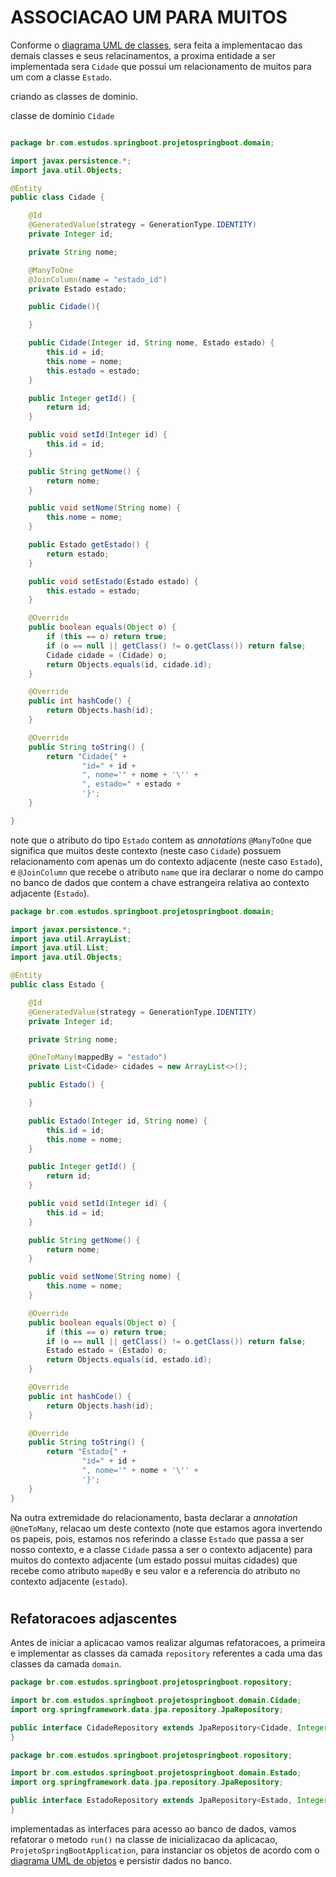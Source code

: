 # __ASSOCIACAO UM PARA MUITOS__

Conforme o [diagrama UML de classes](../../ConteudoDoCurso/Secao2-ImplementacaoDoModeloConceitual/Diagrama/diagrama-de-classes.png), sera feita a implementacao das demais classes e seus relacinamentos, a proxima entidade a ser implementada sera `Cidade` que possui um relacionamento de muitos para um com a classe `Estado`.

criando as classes de dominio.

classe de dominio `Cidade`

```java

package br.com.estudos.springboot.projetospringboot.domain;

import javax.persistence.*;
import java.util.Objects;

@Entity
public class Cidade {

    @Id
    @GeneratedValue(strategy = GenerationType.IDENTITY)
    private Integer id;

    private String nome;

    @ManyToOne
    @JoinColumn(name = "estado_id")
    private Estado estado;

    public Cidade(){

    }

    public Cidade(Integer id, String nome, Estado estado) {
        this.id = id;
        this.nome = nome;
        this.estado = estado;
    }

    public Integer getId() {
        return id;
    }

    public void setId(Integer id) {
        this.id = id;
    }

    public String getNome() {
        return nome;
    }

    public void setNome(String nome) {
        this.nome = nome;
    }

    public Estado getEstado() {
        return estado;
    }

    public void setEstado(Estado estado) {
        this.estado = estado;
    }

    @Override
    public boolean equals(Object o) {
        if (this == o) return true;
        if (o == null || getClass() != o.getClass()) return false;
        Cidade cidade = (Cidade) o;
        return Objects.equals(id, cidade.id);
    }

    @Override
    public int hashCode() {
        return Objects.hash(id);
    }

    @Override
    public String toString() {
        return "Cidade{" +
                "id=" + id +
                ", nome='" + nome + '\'' +
                ", estado=" + estado +
                '}';
    }

}
```

note que o atributo do tipo `Estado` contem as _annotations_ `@ManyToOne` que significa que muitos deste contexto (neste caso `Cidade`) possuem relacionamento com apenas um do contexto adjacente (neste caso `Estado`), e `@JoinColumn` que recebe o atributo `name` que ira declarar o nome do campo no banco de dados que contem a chave estrangeira relativa ao contexto adjacente (`Estado`).

```java
package br.com.estudos.springboot.projetospringboot.domain;

import javax.persistence.*;
import java.util.ArrayList;
import java.util.List;
import java.util.Objects;

@Entity
public class Estado {

    @Id
    @GeneratedValue(strategy = GenerationType.IDENTITY)
    private Integer id;

    private String nome;

    @OneToMany(mappedBy = "estado")
    private List<Cidade> cidades = new ArrayList<>();

    public Estado() {

    }

    public Estado(Integer id, String nome) {
        this.id = id;
        this.nome = nome;
    }

    public Integer getId() {
        return id;
    }

    public void setId(Integer id) {
        this.id = id;
    }

    public String getNome() {
        return nome;
    }

    public void setNome(String nome) {
        this.nome = nome;
    }

    @Override
    public boolean equals(Object o) {
        if (this == o) return true;
        if (o == null || getClass() != o.getClass()) return false;
        Estado estado = (Estado) o;
        return Objects.equals(id, estado.id);
    }

    @Override
    public int hashCode() {
        return Objects.hash(id);
    }

    @Override
    public String toString() {
        return "Estado{" +
                "id=" + id +
                ", nome='" + nome + '\'' +
                '}';
    }
}

```
Na outra extremidade do relacionamento, basta declarar a _annotation_ `@OneToMany`, relacao um deste contexto (note que estamos agora invertendo os papeis, pois, estamos nos referindo a classe `Estado` que passa a ser nosso contexto, e a classe `Cidade` passa a ser o contexto adjacente) para muitos do contexto adjacente (um estado possui muitas cidades) que recebe como atributo `mapedBy` e seu valor e a referencia do atributo no contexto adjacente (`estado`).

#
## Refatoracoes adjascentes

Antes de iniciar a aplicacao vamos realizar algumas refatoracoes, a primeira e implementar as classes da camada `repository` referentes a cada uma das classes da camada `domain`.

```java
package br.com.estudos.springboot.projetospringboot.ropository;

import br.com.estudos.springboot.projetospringboot.domain.Cidade;
import org.springframework.data.jpa.repository.JpaRepository;

public interface CidadeRepository extends JpaRepository<Cidade, Integer> {
}
```

```java
package br.com.estudos.springboot.projetospringboot.ropository;

import br.com.estudos.springboot.projetospringboot.domain.Estado;
import org.springframework.data.jpa.repository.JpaRepository;

public interface EstadoRepository extends JpaRepository<Estado, Integer> {
}
```

implementadas as interfaces para acesso ao banco de dados, vamos refatorar o metodo `run()` na classe de inicializacao da aplicacao, `ProjetoSpringBootApplication`, para instanciar os objetos de acordo com o [diagrama UML de objetos](../../ConteudoDoCurso/Secao2-ImplementacaoDoModeloConceitual/Diagrama/diagrama-de-objetos.png) e persistir dados no banco.



